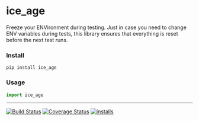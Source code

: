 ice_age
======
Freeze your ENVironment during testing. Just in case you need to change ENV variables during tests, this library ensures that everything is reset before the next test runs.


### Install
```pip install ice_age```


### Usage
```python
import ice_age

```

----
[![Build Status](https://travis-ci.org/dpep/py_ice_age.svg?branch=master)](https://travis-ci.org/dpep/py_rekey)
[![Coverage Status](https://coveralls.io/repos/github/dpep/py_ice_age/badge.svg?branch=master)](https://coveralls.io/github/dpep/py_ice_age?branch=master)
[![installs](https://img.shields.io/pypi/dm/ice_age.svg?label=installs)](https://pypi.org/project/ice_age)
